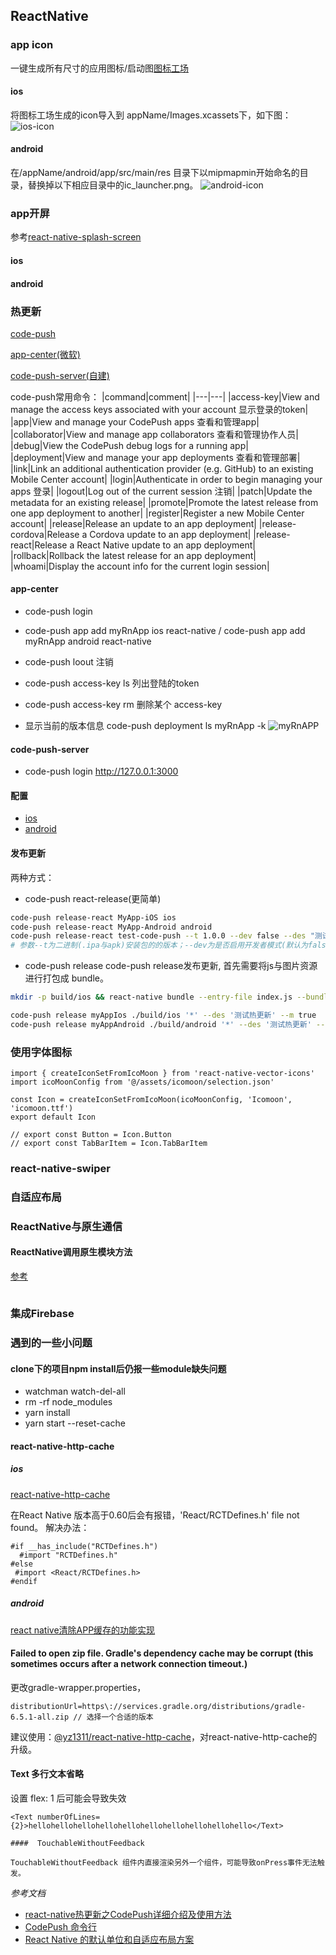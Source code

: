 ## ReactNative

### app icon

一键生成所有尺寸的应用图标/启动图[图标工场](https://icon.wuruihong.com/)

#### ios

将图标工场生成的icon导入到 appName/Images.xcassets下，如下图：
![ios-icon](./img/ios-icon.png)

#### android

在/appName/android/app/src/main/res 目录下以mipmapmin开始命名的目录，替换掉以下相应目录中的ic_launcher.png。
![android-icon](./img/android-icon.png)

### app开屏

参考[react-native-splash-screen](https://github.com/crazycodeboy/react-native-splash-screen/blob/master/README.zh.md)

#### ios

#### android


### 热更新

[code-push](https://github.com/Microsoft/code-push)

[app-center(微软)](https://appcenter.ms/)

[code-push-server(自建)](https://github.com/lisong/code-push-server)

code-push常用命令：
|command|comment|
|---|---|
|access-key|View and manage the access keys associated with your account 显示登录的token|
|app|View and manage your CodePush apps 查看和管理app|
|collaborator|View and manage app collaborators 查看和管理协作人员|
|debug|View the CodePush debug logs for a running app|
|deployment|View and manage your app deployments 查看和管理部署|
|link|Link an additional authentication provider (e.g. GitHub) to an existing Mobile Center account|
|login|Authenticate in order to begin managing your apps 登录|
|logout|Log out of the current session 注销|
|patch|Update the metadata for an existing release|
|promote|Promote the latest release from one app deployment to another|
|register|Register a new Mobile Center account|
|release|Release an update to an app deployment|
|release-cordova|Release a Cordova update to an app deployment|
|release-react|Release a React Native update to an app deployment|
|rollback|Rollback the latest release for an app deployment|
|whoami|Display the account info for the current login session|

#### app-center

+ code-push login
+ code-push app add myRnApp ios react-native / code-push app add myRnApp android react-native
+ code-push loout 注销
+ code-push access-key ls 列出登陆的token
+ code-push access-key rm <accessKye> 删除某个 access-key

+ 显示当前的版本信息
code-push deployment ls myRnApp -k
![myRnAPP](./img/appkey.png)

#### code-push-server

+ code-push login http://127.0.0.1:3000

#### 配置

+ [ios](https://github.com/microsoft/react-native-code-push/blob/master/docs/multi-deployment-testing-ios.md)
+ [android](https://github.com/microsoft/react-native-code-push/blob/master/docs/multi-deployment-testing-android.md)


#### 发布更新

两种方式：
+ code-push react-release(更简单)
```bash
code-push release-react MyApp-iOS ios
code-push release-react MyApp-Android android
code-push release-react test-code-push --t 1.0.0 --dev false --des "测试热更新" --m true
# 参数--t为二进制(.ipa与apk)安装包的的版本；--dev为是否启用开发者模式(默认为false)；--d是要发布更新的环境分Production与Staging(默认为Staging)；--des为更新说明；--m 是强制更新。
```
+ code-push release
code-push release发布更新, 首先需要将js与图片资源进行打包成 bundle。
```bash
mkdir -p build/ios && react-native bundle --entry-file index.js --bundle-output ./build/ios/main.jsbundle --platform ios --dev false  --assets-dest ./build/ios

code-push release myAppIos ./build/ios '*' --des '测试热更新' --m true
code-push release myAppAndroid ./build/android '*' --des '测试热更新' --m true
```

### 使用字体图标

```
import { createIconSetFromIcoMoon } from 'react-native-vector-icons'
import icoMoonConfig from '@/assets/icomoon/selection.json'

const Icon = createIconSetFromIcoMoon(icoMoonConfig, 'Icomoon', 'icomoon.ttf')
export default Icon

// export const Button = Icon.Button
// export const TabBarItem = Icon.TabBarItem
```

### react-native-swiper

### 自适应布局



### ReactNative与原生通信
#### ReactNative调用原生模块方法

[参考](https://reactnative.cn/docs/native-modules-ios#content)
```
```

### 集成Firebase


### 遇到的一些小问题

#### clone下的项目npm install后仍报一些module缺失问题

+ watchman watch-del-all
+ rm -rf node_modules
+ yarn install
+ yarn start --reset-cache

#### react-native-http-cache

##### ios

[react-native-http-cache](https://github.com/reactnativecn/react-native-http-cache)

在React Native 版本高于0.60后会有报错，'React/RCTDefines.h' file not found。
解决办法：
```
#if __has_include("RCTDefines.h")
  #import "RCTDefines.h"
#else
 #import <React/RCTDefines.h>
#endif
```

##### android

[react native清除APP缓存的功能实现](https://zhuanlan.zhihu.com/p/75859814)

#### Failed to open zip file. Gradle's dependency cache may be corrupt (this sometimes occurs after a network connection timeout.)

更改gradle-wrapper.properties，
```
distributionUrl=https\://services.gradle.org/distributions/gradle-6.5.1-all.zip // 选择一个合适的版本
```

建议使用：[@yz1311/react-native-http-cache](https://github.com/yz1311/react-native-http-cach)，对react-native-http-cache的升级。

#### Text 多行文本省略
设置 flex: 1 后可能会导致失效
```
<Text numberOfLines={2}>hellohellohellohellohellohellohellohellohellohello</Text>

####  TouchableWithoutFeedback

TouchableWithoutFeedback 组件内直接渲染另外一个组件，可能导致onPress事件无法触发。

```

*参考文档*
+ [react-native热更新之CodePush详细介绍及使用方法](https://blog.csdn.net/qq_33323251/article/details/79437932)
+ [CodePush 命令行](https://github.com/microsoft/code-push/blob/v3.0.1/cli/README-cn.md)
+ [React Native 的默认单位和自适应布局方案](https://segmentfault.com/a/1190000004878644)